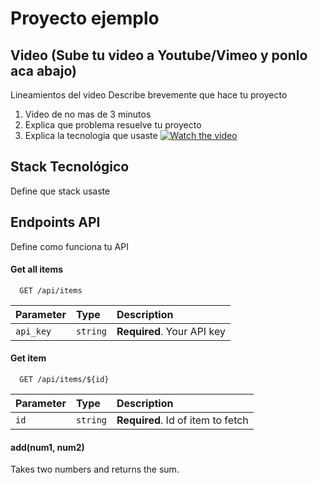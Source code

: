
# Proyecto ejemplo


## Video (Sube tu video a Youtube/Vimeo y ponlo aca abajo)
Lineamientos del video
Describe brevemente que hace tu proyecto 
1. Video de no mas de 3 minutos
2. Explica que problema resuelve tu proyecto 
3. Explica la tecnologia que usaste
[![Watch the 
video](https://i.imgur.com/vKb2F1B.png)](https://youtu.be/vt5fpE0bzSY)

## Stack Tecnológico 
Define que stack usaste

## Endpoints API
Define como funciona tu API

#### Get all items

```http
  GET /api/items
```

| Parameter | Type     | Description                |
| :-------- | :------- | :------------------------- |
| `api_key` | `string` | **Required**. Your API key |

#### Get item

```http
  GET /api/items/${id}
```

| Parameter | Type     | Description                       |
| :-------- | :------- | :-------------------------------- |
| `id`      | `string` | **Required**. Id of item to fetch |

#### add(num1, num2)

Takes two numbers and returns the sum.


